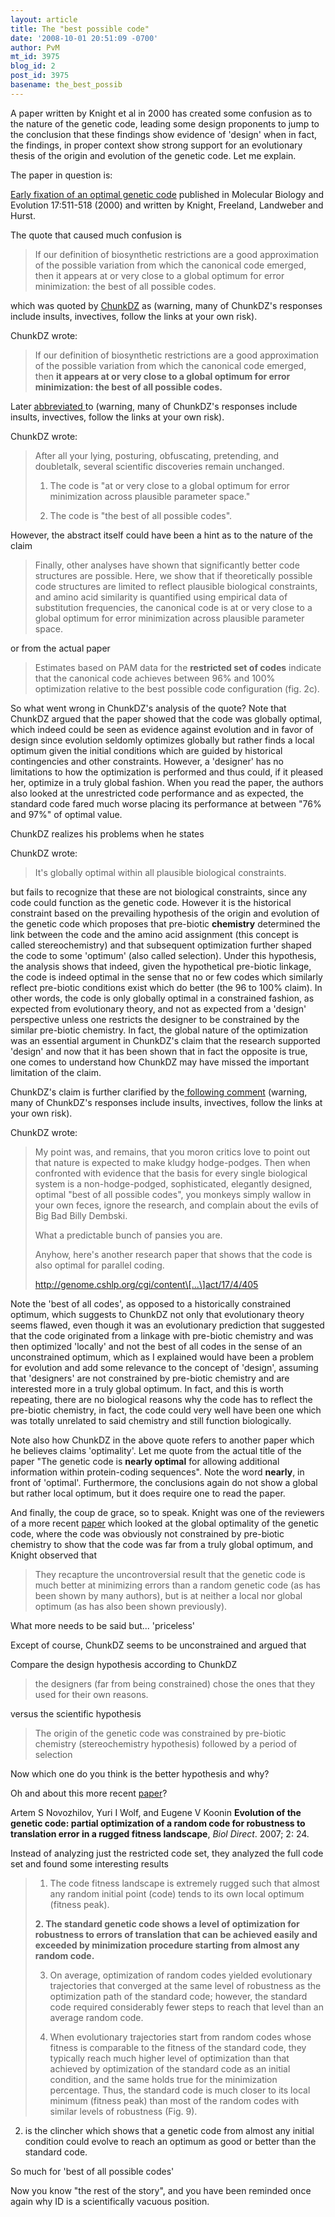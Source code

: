 ```yaml
---
layout: article
title: The "best possible code"
date: '2008-10-01 20:51:09 -0700'
author: PvM
mt_id: 3975
blog_id: 2
post_id: 3975
basename: the_best_possib
---
```

A paper written by Knight et al in 2000 has created some confusion as to the nature of the genetic code, leading some design proponents to jump to the conclusion that these findings show evidence of 'design' when in fact, the findings, in proper context show strong support for an evolutionary thesis of the origin and evolution of the genetic code. Let me explain.

The paper in question is:

[Early fixation of an optimal genetic code](http://mbe.oxfordjournals.org/cgi/content/full/17/4/511) published in Molecular Biology and Evolution 17:511-518 (2000) and written by Knight, Freeland, Landweber and Hurst. 

The quote that caused much confusion is 

> If our definition of biosynthetic restrictions are a good approximation of the possible variation from which the canonical code emerged, then it appears at or very close to a global optimum for error minimization: the best of all possible codes.

which was quoted by [ChunkDZ](http://pandasthumb.org/archives/2008/09/mark-pallen-on.html#comment-167362) as (warning, many of ChunkDZ's responses include insults, invectives, follow the links at your own risk).

ChunkDZ wrote:

> If our definition of biosynthetic restrictions are a good approximation of the possible variation from which the canonical code emerged, then **it appears at or very close to a global optimum for error minimization: the best of all possible codes.**

Later [abbreviated ](http://pandasthumb.org/archives/2008/09/mark-pallen-on.html#comment-168662) to (warning, many of ChunkDZ's responses include insults, invectives, follow the links at your own risk).

ChunkDZ wrote:

> After all your lying, posturing, obfuscating, pretending, and doubletalk, several scientific discoveries remain unchanged.
> 
> 1) The code is "at or very close to a global optimum for error minimization across plausible parameter space."
> 
> 2) The code is "the best of all possible codes".

However,  the abstract itself could have been a hint as to the nature of the claim

> Finally, other analyses have shown that significantly better code structures are possible. Here, we show that if theoretically possible code structures are limited to reflect plausible biological constraints, and amino acid similarity is quantified using empirical data of substitution frequencies, the canonical code is at or very close to a global optimum for error minimization across plausible parameter space.

or from the actual paper

> Estimates based on PAM data for the **restricted set of codes** indicate that the canonical code achieves between 96% and 100% optimization relative to the best possible code configuration (fig. 2c).

So what went wrong in ChunkDZ's analysis of the quote? Note that ChunkDZ argued that the paper showed that the code was globally optimal, which indeed could be seen as evidence against evolution and in favor of design since evolution seldomly optimizes globally but rather finds a local optimum given the initial conditions which are guided by historical contingencies and other constraints. However, a 'designer' has no limitations to how the optimization is performed and thus could, if it pleased her, optimize in a truly global fashion. When you read the paper, the authors also looked at the unrestricted code performance and as expected, the standard code fared much worse placing its performance at  between "76% and 97%" of optimal value.

ChunkDZ realizes his problems when he states 

ChunkDZ wrote:

> It's globally optimal within all plausible biological constraints.

 

but fails to recognize that these are not biological constraints, since any code could function as the genetic code. However it is the historical constraint based on the prevailing hypothesis of the origin and evolution of the genetic code which proposes that pre-biotic **chemistry** determined the link between the code and the amino acid assignment (this concept is called stereochemistry) and that subsequent optimization further shaped the code to some 'optimum' (also called selection). Under this hypothesis, the analysis shows that indeed, given the hypothetical pre-biotic linkage, the code is indeed optimal in the sense that no or few codes which similarly reflect pre-biotic conditions exist which do better (the 96 to 100% claim). In other words, the code is only globally optimal in a constrained fashion, as expected from evolutionary theory, and not as expected from a 'design' perspective unless one restricts the designer to be constrained by the similar pre-biotic chemistry. In fact, the global nature of the optimization was an essential argument in ChunkDZ's claim that the research supported 'design' and now that it has been shown that in fact the opposite is true, one comes to understand how ChunkDZ may have missed the important limitation of the claim. 

ChunkDZ's claim is further clarified by the[ following comment](http://pandasthumb.org/archives/2008/09/mark-pallen-on.html#comment-167514) (warning, many of ChunkDZ's responses include insults, invectives, follow the links at your own risk).

ChunkDZ wrote:

> My point was, and remains, that you moron critics love to point out that nature is expected to make kludgy hodge-podges. Then when confronted with evidence that the basis for every single biological system is a non-hodge-podged, sophisticated, elegantly designed, optimal "best of all possible codes", you monkeys simply wallow in your own feces, ignore the research, and complain about the evils of Big Bad Billy Dembski.
> 
> What a predictable bunch of pansies you are.
> 
> Anyhow, here's another research paper that shows that the code is also optimal for parallel coding.
> 
> http://genome.cshlp.org/cgi/content\[...\]act/17/4/405

Note the 'best of all codes', as opposed to a historically constrained optimum, which suggests to ChunkDZ not only that evolutionary theory seems flawed, even though it was an evolutionary prediction that suggested that the code originated from a linkage with pre-biotic chemistry and was then optimized 'locally' and not the best of all codes in the sense of an unconstrained optimum, which as I explained would have been a problem for evolution and add some relevance to the concept of 'design', assuming that 'designers' are not constrained by pre-biotic chemistry and are interested more in a truly global optimum. In fact, and this is worth repeating, there are no biological reasons why the code has to reflect the pre-biotic chemistry, in fact, the code could very well have been one which was totally unrelated to said chemistry and still function biologically. 

Note also how ChunkDZ in the above quote refers to another paper which he believes claims 'optimality'. Let me quote from the actual title of the paper "The genetic code is **nearly optimal** for allowing additional information within protein-coding sequences". Note the word **nearly**, in front of 'optimal'. Furthermore, the conclusions again do not show a global but rather local optimum, but it does require one to read the paper.

And finally, the coup de grace, so to speak. Knight was one of the reviewers of a more recent [paper](http://www.pubmedcentral.nih.gov/articlerender.fcgi?artid=2211284) which looked at the global optimality of the genetic code, where the code was obviously not constrained by pre-biotic chemistry to show that the code was far from a truly global optimum, and Knight observed that

> They recapture the uncontroversial result that the genetic code is much better at minimizing errors than a random genetic code (as has been shown by many authors), but is at neither a local nor global optimum (as has also been shown previously).

What more needs to be said but... 'priceless'

Except of course, ChunkDZ seems to be unconstrained and argued that

Compare the design hypothesis according to ChunkDZ

> the designers (far from being constrained) chose the ones that they used for their own reasons.

versus the scientific hypothesis

> The origin of the genetic code was constrained by pre-biotic chemistry (stereochemistry hypothesis) followed by a period of selection

Now which one do you think is the better hypothesis and why?

Oh and about this more recent [paper](http://www.pubmedcentral.nih.gov/articlerender.fcgi?artid=2211284)?

Artem S Novozhilov, Yuri I Wolf, and Eugene V Koonin **Evolution of the genetic code: partial optimization of a random code for robustness to translation error in a rugged fitness landscape**, _Biol Direct_. 2007; 2: 24.

Instead of analyzing just the restricted code set, they analyzed the full code set and found some interesting results

> 1. The code fitness landscape is extremely rugged such that almost any random initial point (code) tends to its own local optimum (fitness peak).
> 
> **2. The standard genetic code shows a level of optimization for robustness to errors of translation that can be achieved easily and exceeded by minimization procedure starting from almost any random code.**
> 
> 3. On average, optimization of random codes yielded evolutionary trajectories that converged at the same level of robustness as the optimization path of the standard code; however, the standard code required considerably fewer steps to reach that level than an average random code.
> 
> 4. When evolutionary trajectories start from random codes whose fitness is comparable to the fitness of the standard code, they typically reach much higher level of optimization than that achieved by optimization of the standard code as an initial condition, and the same holds true for the minimization percentage. Thus, the standard code is much closer to its local minimum (fitness peak) than most of the random codes with similar levels of robustness (Fig. 9).

2. is the clincher which shows that a genetic code from almost any initial condition could evolve to reach an optimum as good or better than the standard code.

So much for 'best of all possible codes'

Now you know "the rest of the story", and you have been reminded once again why ID is a scientifically vacuous position.
